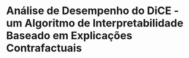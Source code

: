 # Análise de Desempenho do DiCE - um Algoritmo de Interpretabilidade Baseado em Explicações Contrafactuais 